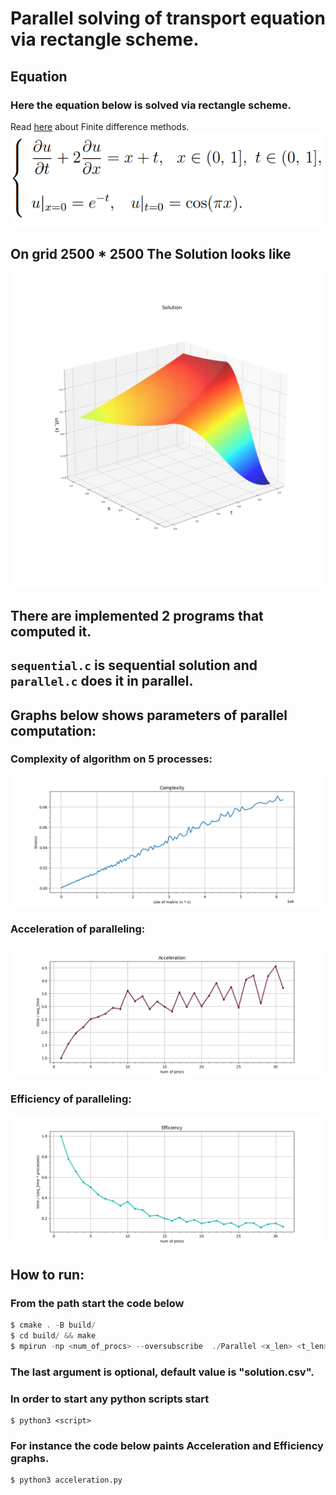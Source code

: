 # Parallel solving of transport equation via rectangle scheme.
## Equation
### Here the equation below is solved via rectangle scheme.
Read [here](https://en.wikipedia.org/wiki/Finite_difference_method#Explicit_method) about Finite difference methods.
![img.png](graphs/img.png)

## On grid 2500 * 2500 The Solution looks like
![Solution](graphs/Solution.png)

## There are implemented 2 programs that computed it.
## `sequential.c` is sequential solution and `parallel.c` does it in parallel.
## Graphs below shows parameters of parallel computation:

### Complexity of algorithm on 5 processes:
![](graphs/Complexity.png)

### Acceleration of paralleling:
![](graphs/Acceleration.png)

### Efficiency of paralleling:
![](graphs/Efficiency.png)

## How to run:
### From the path start the code below
```asm
$ cmake . -B build/
$ cd build/ && make
$ mpirun -np <num_of_procs> --oversubscribe  ./Parallel <x_len> <t_len> <file_where_to_save>
```
### The last argument is optional, default value is "solution.csv".

### In order to start any python scripts start
```
$ python3 <script>
```
### For instance the code below paints Acceleration and Efficiency graphs.
```
$ python3 acceleration.py
```